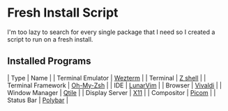 # Fresh Install Script
I'm too lazy to search for every single package that I need so I created a script to run on a fresh install.

## Installed Programs
| Type | Name |
| Terminal Emulator | [Wezterm](https://wezfurlong.org/wezterm/index.html) |
| Terminal | [Z shell](https://www.zsh.org) |
| Terminal Framework | [Oh-My-Zsh](https://ohmyz.sh) |
| IDE | [LunarVim](https://www.lunarvim.org) |
| Browser | [Vivaldi](https://vivaldi.com) |
| Window Manager | [Qtile](https://qtile.org) |
| Display Server | [X11](https://www.x.org/wiki/) |
| Compositor | [Picom](https://github.com/yshui/picom) |
| Status Bar | [Polybar](https://github.com/polybar/polybar) |


